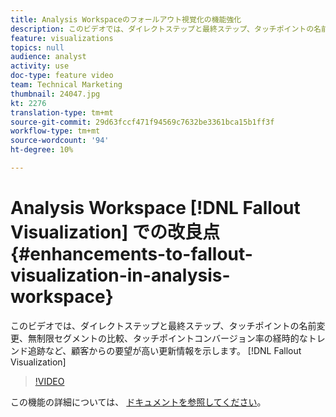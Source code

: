 ```yaml
---
title: Analysis Workspaceのフォールアウト視覚化の機能強化
description: このビデオでは、ダイレクトステップと最終ステップ、タッチポイントの名前の変更、無制限セグメントの比較、タッチポイントコンバージョン率の経時的なトレンドの追跡など、顧客から強く要請されたフォールアウトビジュアライゼーションの更新を示します。
feature: visualizations
topics: null
audience: analyst
activity: use
doc-type: feature video
team: Technical Marketing
thumbnail: 24047.jpg
kt: 2276
translation-type: tm+mt
source-git-commit: 29d63fccf471f94569c7632be3361bca15b1ff3f
workflow-type: tm+mt
source-wordcount: '94'
ht-degree: 10%

---
```



# Analysis Workspace [!DNL Fallout Visualization] での改良点 {#enhancements-to-fallout-visualization-in-analysis-workspace}

このビデオでは、ダイレクトステップと最終ステップ、タッチポイントの名前変更、無制限セグメントの比較、タッチポイントコンバージョン率の経時的なトレンド追跡など、顧客からの要望が高い更新情報を示します。 [!DNL Fallout Visualization]

>[!VIDEO](https://video.tv.adobe.com/v/24047/?quality=12)

この機能の詳細については、 [ドキュメントを参照してください](https://marketing.adobe.com/resources/help/ja_JP/analytics/analysis-workspace/fallout_flow.html)。
